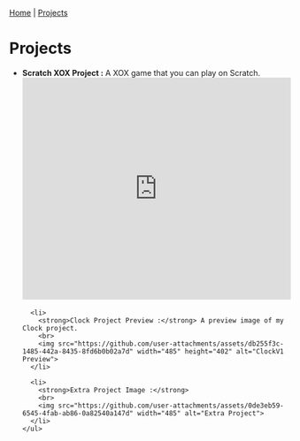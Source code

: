 [Home](README.md) | [Projects](projects.md)


<html>
<head>
  <title>Projects</title>
</head>
<body>

  <h1>Projects</h1>

  <section>
    <ul>
      <li>
        <strong>Scratch XOX Project :</strong> A XOX game that you can play on Scratch.
        <br>
        <iframe src="https://scratch.mit.edu/projects/1212297926/embed" allowtransparency="true" width="485" height="402" frameborder="0" scrolling="no" allowfullscreen></iframe>
      </li>

      <li>
        <strong>Clock Project Preview :</strong> A preview image of my Clock project.
        <br>
        <img src="https://github.com/user-attachments/assets/db255f3c-1485-442a-8435-8fd6b0b02a7d" width="485" height="402" alt="ClockV1 Preview">
      </li>

      <li>
        <strong>Extra Project Image :</strong>
        <br>
        <img src="https://github.com/user-attachments/assets/0de3eb59-6545-4fab-ab86-0a82540a147d" width="485" alt="Extra Project">
      </li>
    </ul>
  </section>
</body>
</html>











